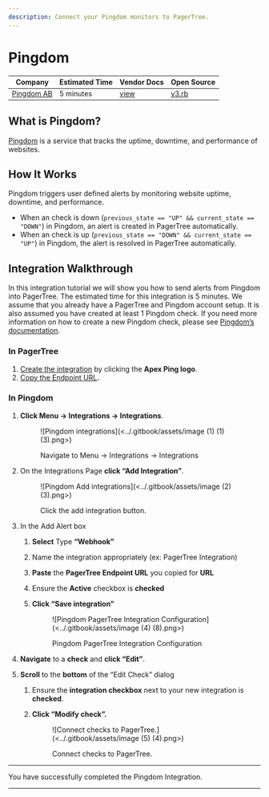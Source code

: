 ```yaml
---
description: Connect your Pingdom monitors to PagerTree.
---
```


# Pingdom

| Company                                | Estimated Time | Vendor Docs                                        | Open Source                                                                                                                |
| -------------------------------------- | -------------- | -------------------------------------------------- | -------------------------------------------------------------------------------------------------------------------------- |
| [Pingdom AB](https://www.pingdom.com/) | 5 minutes      | [view](https://www.pingdom.com/resources/webhooks) | [v3.rb](https://github.com/PagerTree/pager\_tree-integrations/blob/main/app/models/pager\_tree/integrations/pingdom/v3.rb) |

## What is Pingdom?

[Pingdom](https://www.pingdom.com/) is a service that tracks the uptime, downtime, and performance of websites.

## How It Works

Pingdom triggers user defined alerts by monitoring website uptime, downtime, and performance.

* When an check is down (`previous_state == "UP" && current_state == "DOWN"`) in Pingdom, an alert is created in PagerTree automatically.
* When an check is up (`previous_state == "DOWN" && current_state == "UP"`) in Pingdom, the alert is resolved in PagerTree automatically.

## Integration Walkthrough

In this integration tutorial we will show you how to send alerts from Pingdom into PagerTree. The estimated time for this integration is 5 minutes. We assume that you already have a PagerTree and Pingdom account setup. It is also assumed you have created at least 1 Pingdom check. If you need more information on how to create a new Pingdom check, please see [Pingdom’s documentation](https://www.pingdom.com/resources/tutorials/how-to-add-check).

### In PagerTree

1. [Create the integration](introduction.md#create-an-integration) by clicking the **Apex Ping logo**.
2. [Copy the Endpoint URL](introduction.md#copy-the-endpoint-url)**.**

### **In Pingdom**

1.  **Click Menu -> Integrations -> Integrations**.

    <figure>![Pingdom integrations](<../.gitbook/assets/image (1) (1) (3).png>)<figcaption><p>Navigate to Menu -> Integrations -> Integrations</p></figcaption></figure>
2.  On the Integrations Page **click “Add Integration”**.

    <figure>![Pingdom Add integrations](<../.gitbook/assets/image (2) (3).png>)<figcaption><p>Click the add integration button.</p></figcaption></figure>
3. In the Add Alert box
   1. **Select** Type **“Webhook”**
   2. Name the integration appropriately (ex: PagerTree Integration)
   3. **Paste** the **PagerTree Endpoint URL** you copied for **URL**
   4. Ensure the **Active** checkbox is **checked**
   5.  **Click “Save integration”**

       <figure>![Pingdom PagerTree Integration Configuration](<../.gitbook/assets/image (4) (8).png>)<figcaption><p>Pingdom PagerTree Integration Configuration</p></figcaption></figure>
4. **Navigate** to a **check** and **click “Edit”**.
5. **Scroll** to the **bottom** of the “Edit Check” dialog
   1. Ensure the **integration checkbox** next to your new integration is **checked**.
   2.  **Click “Modify check”.**

       <figure>![Connect checks to PagerTree.](<../.gitbook/assets/image (5) (4).png>)<figcaption><p>Connect checks to PagerTree.</p></figcaption></figure>

***

You have successfully completed the Pingdom Integration.

***
